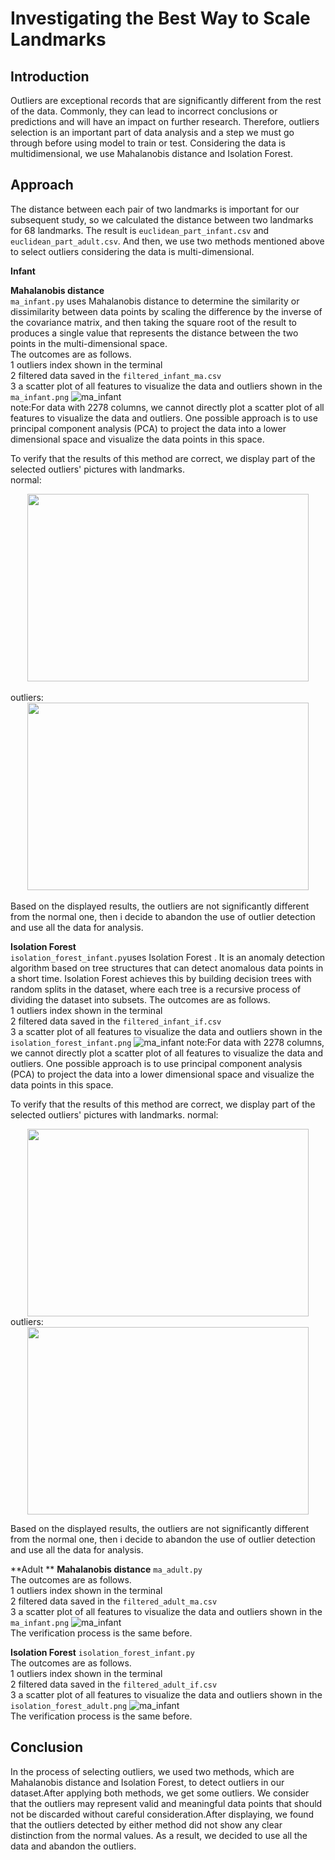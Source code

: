 # Investigating the Best Way to Scale Landmarks

## Introduction

Outliers are exceptional records that are significantly different from the rest of the data. Commonly, they can lead to incorrect conclusions or predictions and will have an impact on further research. Therefore, outliers selection is an important part of data analysis and a step we must go through before using model to train or test. Considering the data is multidimensional, we use Mahalanobis distance and Isolation Forest.

## Approach

The distance between each pair of two landmarks is important for our subsequent study, so we calculated the distance between two landmarks for 68 landmarks. The result is `euclidean_part_infant.csv` and `euclidean_part_adult.csv`.
And then, we use two methods mentioned above to select outliers considering the data is multi-dimensional.

**Infant**

__Mahalanobis distance__  
`ma_infant.py` uses Mahalanobis distance to determine the similarity or dissimilarity between data points by scaling the difference by the inverse of the covariance matrix, and then taking the square root of the result to produces a single value that represents the distance between the two points in the multi-dimensional space.  
The outcomes are as follows.  
1 outliers index shown in the terminal  
2 filtered data saved in the `filtered_infant_ma.csv`  
3 a scatter plot of all features to visualize the data and outliers shown in the `ma_infant.png`
![ma_infant](./outcome/outlier_selection/ma_infant.png)  
note:For data with 2278 columns, we cannot directly plot a scatter plot of all features
to visualize the data and outliers. One possible approach is to use principal component
analysis (PCA) to project the data into a lower dimensional space and visualize
the data points in this space.  

To verify that the results of this method are correct, we display part of the selected outliers' pictures with landmarks.  
normal:<div align=center><img width="450" height="300" src="./outcome/outlier_selection/fig2.jpg"/></div>  
outliers:<div align=center><img width="450" height="300" src="./outcome/outlier_selection/fig1.jpg"/></div>  
Based on the displayed results, the outliers are not significantly different from the normal one, then i decide to abandon the use of outlier detection and use all the data for analysis.

__Isolation Forest__  
`isolation_forest_infant.py`uses Isolation Forest . It is an anomaly detection algorithm based on tree structures that can detect anomalous data points in a short time. Isolation Forest achieves this by building decision trees with random splits in the dataset, where each tree is a recursive process of dividing the dataset into subsets.
The outcomes are as follows.  
1 outliers index shown in the terminal  
2 filtered data saved in the `filtered_infant_if.csv`  
3 a scatter plot of all features to visualize the data and outliers shown in the `isolation_forest_infant.png`
![ma_infant](./outcome/outlier_selection/isolation_forest_infant.png)
note:For data with 2278 columns, we cannot directly plot a scatter plot of all features
to visualize the data and outliers. One possible approach is to use principal component
analysis (PCA) to project the data into a lower dimensional space and visualize
the data points in this space.

To verify that the results of this method are correct, we display part of the selected outliers' pictures with landmarks.
normal:<div align=center><img width="450" height="300" src="./outcome/outlier_selection/fig3.jpg"/></div>
outliers:<div align=center><img width="450" height="300" src="./outcome/outlier_selection/fig4.jpg"/></div>

Based on the displayed results, the outliers are not significantly different from the normal one, then i decide to abandon the use of outlier detection and use all the data for analysis.


**Adult **
__Mahalanobis distance__ 
`ma_adult.py`  
The outcomes are as follows.  
1 outliers index shown in the terminal  
2 filtered data saved in the `filtered_adult_ma.csv`  
3 a scatter plot of all features to visualize the data and outliers shown in the `ma_infant.png`
![ma_infant](./outcome/outlier_selection/ma_adult.png)  
The verification process is the same before.   


__Isolation Forest__ 
`isolation_forest_infant.py`  
The outcomes are as follows.  
1 outliers index shown in the terminal  
2 filtered data saved in the `filtered_adult_if.csv`  
3 a scatter plot of all features to visualize the data and outliers shown in the `isolation_forest_adult.png`
![ma_infant](./outcome/outlier_selection/isolation_forest_adult.png)  
The verification process is the same before. 

## Conclusion

In the process of selecting outliers, we used two methods, which are Mahalanobis distance and Isolation Forest, to detect outliers in our dataset.After applying both methods, we get some outliers. We consider that the outliers may represent valid and meaningful data points that should not be discarded without careful consideration.After displaying, we found that the outliers detected by either method did not show any clear distinction from the normal values. As a result, we decided to use all the data and abandon the outliers.  
